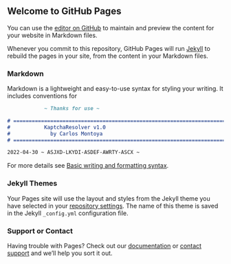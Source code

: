 ## Welcome to GitHub Pages

You can use the [editor on GitHub](https://github.com/CarlosMontoya17/KSLicense/edit/main/docs/index.md) to maintain and preview the content for your website in Markdown files.

Whenever you commit to this repository, GitHub Pages will run [Jekyll](https://jekyllrb.com/) to rebuild the pages in your site, from the content in your Markdown files.

### Markdown

Markdown is a lightweight and easy-to-use syntax for styling your writing. It includes conventions for

```markdown
			~ Thanks for use ~

# =============================================================================
# 			KaptchaResolver v1.0    		  	      
# 			  by Carlos Montoya                		   
# =============================================================================

2022-04-30 ~ ASJXD-LKYDI-ASDEF-AWRTY-ASCX ~
```

For more details see [Basic writing and formatting syntax](https://docs.github.com/en/github/writing-on-github/getting-started-with-writing-and-formatting-on-github/basic-writing-and-formatting-syntax).

### Jekyll Themes

Your Pages site will use the layout and styles from the Jekyll theme you have selected in your [repository settings](https://github.com/CarlosMontoya17/KSLicense/settings/pages). The name of this theme is saved in the Jekyll `_config.yml` configuration file.

### Support or Contact

Having trouble with Pages? Check out our [documentation](https://docs.github.com/categories/github-pages-basics/) or [contact support](https://support.github.com/contact) and we’ll help you sort it out.
